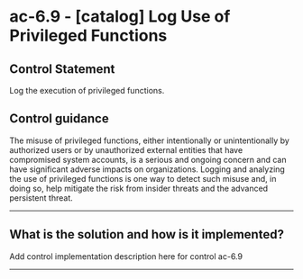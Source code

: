 # ac-6.9 - \[catalog\] Log Use of Privileged Functions

## Control Statement

Log the execution of privileged functions.

## Control guidance

The misuse of privileged functions, either intentionally or unintentionally by authorized users or by unauthorized external entities that have compromised system accounts, is a serious and ongoing concern and can have significant adverse impacts on organizations. Logging and analyzing the use of privileged functions is one way to detect such misuse and, in doing so, help mitigate the risk from insider threats and the advanced persistent threat.

______________________________________________________________________

## What is the solution and how is it implemented?

Add control implementation description here for control ac-6.9

______________________________________________________________________
